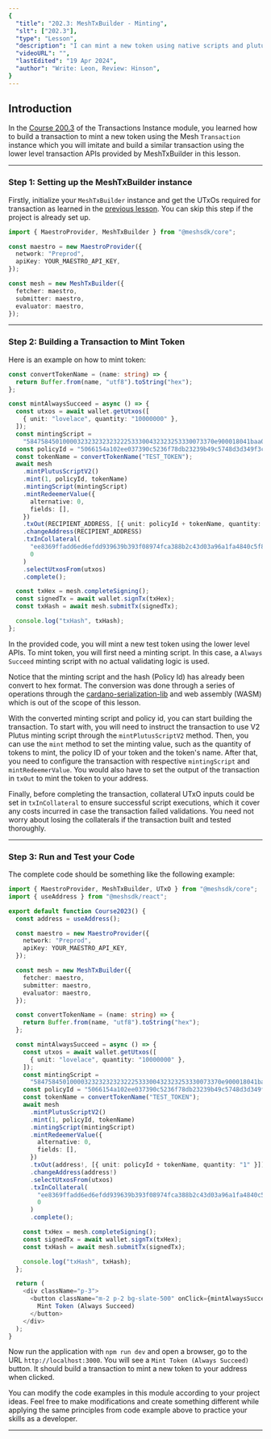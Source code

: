 ```yaml
---
{
  "title": "202.3: MeshTxBuilder - Minting",
  "slt": ["202.3"],
  "type": "Lesson",
  "description": "I can mint a new token using native scripts and plutus scripts.",
  "videoURL": "",
  "lastEdited": "19 Apr 2024",
  "author": "Write: Leon, Review: Hinson",
}
---
```


## Introduction

In the [Course 200.3](/course/module/200/2003) of the Transactions Instance module, you learned how to build a transaction to mint a new token using the Mesh `Transaction` instance which you will imitate and build a similar transaction using the lower level transaction APIs provided by MeshTxBuilder in this lesson.

---

### Step 1: Setting up the MeshTxBuilder instance

Firstly, initialize your `MeshTxBuilder` instance and get the UTxOs required for transaction as learned in the [previous lesson](/course/module/202/2021). You can skip this step if the project is already set up.

```typescript
import { MaestroProvider, MeshTxBuilder } from "@meshsdk/core";

const maestro = new MaestroProvider({
  network: "Preprod",
  apiKey: YOUR_MAESTRO_API_KEY,
});

const mesh = new MeshTxBuilder({
  fetcher: maestro,
  submitter: maestro,
  evaluator: maestro,
});
```

---

### Step 2: Building a Transaction to Mint Token

Here is an example on how to mint token:

```typescript
const convertTokenName = (name: string) => {
  return Buffer.from(name, "utf8").toString("hex");
};

const mintAlwaysSucceed = async () => {
  const utxos = await wallet.getUtxos([
    { unit: "lovelace", quantity: "10000000" },
  ]);
  const mintingScript =
    "5847584501000032323232323222533300432323253330073370e900018041baa0011324a2600c0022c60120026012002600600229309b2b118021baa0015734aae7555cf2ba157441"; // Minting Script in CBOR Hex format, after applying double encoding
  const policyId = "5066154a102ee037390c5236f78db23239b49c5748d3d349f3ccf04b"; // Hash of the Minting Script in Hex format
  const tokenName = convertTokenName("TEST_TOKEN");
  await mesh
    .mintPlutusScriptV2()
    .mint(1, policyId, tokenName)
    .mintingScript(mintingScript)
    .mintRedeemerValue({
      alternative: 0,
      fields: [],
    })
    .txOut(RECIPIENT_ADDRESS, [{ unit: policyId + tokenName, quantity: "1" }])
    .changeAddress(RECIPIENT_ADDRESS)
    .txInCollateral(
      "ee8369ffadd6ed6efdd939639b393f08974fca388b2c43d03a96a1fa4840c5f8",
      0
    )
    .selectUtxosFrom(utxos)
    .complete();

  const txHex = mesh.completeSigning();
  const signedTx = await wallet.signTx(txHex);
  const txHash = await mesh.submitTx(signedTx);

  console.log("txHash", txHash);
};
```

In the provided code, you will mint a new test token using the lower level APIs. To mint token, you will first need a minting script. In this case, a `Always Succeed` minting script with no actual validating logic is used.

Notice that the minting script and the hash (Policy Id) has already been convert to hex format. The conversion was done through a series of operations through the [cardano-serialization-lib](https://github.com/Emurgo/cardano-serialization-lib) and web assembly (WASM) which is out of the scope of this lesson.

With the converted minting script and policy id, you can start building the transaction. To start with, you will need to instruct the transaction to use V2 Plutus minting script through the `mintPlutusScriptV2` method. Then, you can use the `mint` method to set the minting value, such as the quantity of tokens to mint, the policy ID of your token and the token's name. After that, you need to configure the transaction with respective `mintingScript` and `mintRedeemerValue`. You would also have to set the output of the transaction in `txOut` to mint the token to your address.

Finally, before completing the transaction, collateral UTxO inputs could be set in `txInCollateral` to ensure successful script executions, which it cover any costs incurred in case the transaction failed validations. You need not worry about losing the collaterals if the transaction built and tested thoroughly.

---

### Step 3: Run and Test your Code

The complete code should be something like the following example:

```typescript
import { MaestroProvider, MeshTxBuilder, UTxO } from "@meshsdk/core";
import { useAddress } from "@meshsdk/react";

export default function Course2023() {
  const address = useAddress();

  const maestro = new MaestroProvider({
    network: "Preprod",
    apiKey: YOUR_MAESTRO_API_KEY,
  });

  const mesh = new MeshTxBuilder({
    fetcher: maestro,
    submitter: maestro,
    evaluator: maestro,
  });

  const convertTokenName = (name: string) => {
    return Buffer.from(name, "utf8").toString("hex");
  };

  const mintAlwaysSucceed = async () => {
    const utxos = await wallet.getUtxos([
      { unit: "lovelace", quantity: "10000000" },
    ]);
    const mintingScript =
      "5847584501000032323232323222533300432323253330073370e900018041baa0011324a2600c0022c60120026012002600600229309b2b118021baa0015734aae7555cf2ba157441"; // Minting Script in CBOR Hex format
    const policyId = "5066154a102ee037390c5236f78db23239b49c5748d3d349f3ccf04b"; // Hash of the Minting Script in Hex format
    const tokenName = convertTokenName("TEST_TOKEN");
    await mesh
      .mintPlutusScriptV2()
      .mint(1, policyId, tokenName)
      .mintingScript(mintingScript)
      .mintRedeemerValue({
        alternative: 0,
        fields: [],
      })
      .txOut(address!, [{ unit: policyId + tokenName, quantity: "1" }])
      .changeAddress(address!)
      .selectUtxosFrom(utxos)
      .txInCollateral(
        "ee8369ffadd6ed6efdd939639b393f08974fca388b2c43d03a96a1fa4840c5f8",
        0
      )
      .complete();

    const txHex = mesh.completeSigning();
    const signedTx = await wallet.signTx(txHex);
    const txHash = await mesh.submitTx(signedTx);

    console.log("txHash", txHash);
  };

  return (
    <div className="p-3">
      <button className="m-2 p-2 bg-slate-500" onClick={mintAlwaysSucceed}>
        Mint Token (Always Succeed)
      </button>
    </div>
  );
}
```

Now run the application with `npm run dev` and open a browser, go to the URL `http://localhost:3000`. You will see a `Mint Token (Always Succeed)` button. It should build a transaction to mint a new token to your address when clicked.

You can modify the code examples in this module according to your project ideas. Feel free to make modifications and create something different while applying the same principles from code example above to practice your skills as a developer.

---
